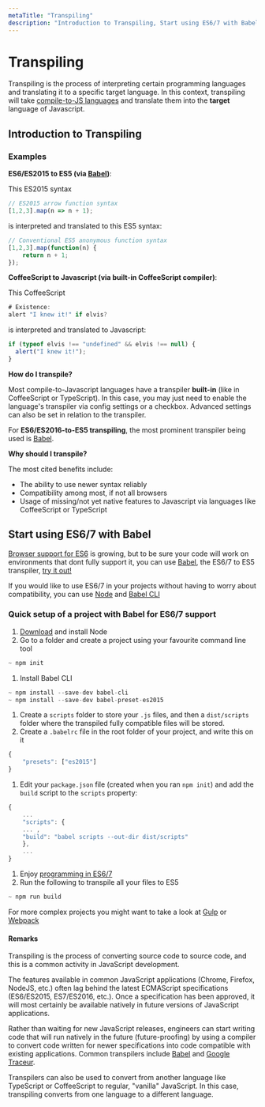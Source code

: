 ```yaml
---
metaTitle: "Transpiling"
description: "Introduction to Transpiling, Start using ES6/7 with Babel"
---
```


# Transpiling


Transpiling is the process of interpreting certain programming languages and translating it to a specific target language. In this context, transpiling  will take [compile-to-JS languages](https://github.com/jashkenas/coffeescript/wiki/list-of-languages-that-compile-to-js) and translate them into the **target** language of Javascript.



## Introduction to Transpiling


### Examples

**ES6/ES2015 to ES5 (via [Babel](https://babeljs.io/))**:

This ES2015 syntax

```js
// ES2015 arrow function syntax 
[1,2,3].map(n => n + 1); 

```

is interpreted and translated to this ES5 syntax:

```js
// Conventional ES5 anonymous function syntax 
[1,2,3].map(function(n) {   
    return n + 1; 
});

```

**CoffeeScript to Javascript (via built-in CoffeeScript compiler)**:

This CoffeeScript

```js
# Existence:
alert "I knew it!" if elvis?

```

is interpreted and translated to Javascript:

```js
if (typeof elvis !== "undefined" && elvis !== null) {
  alert("I knew it!");
}

```

**How do I transpile?**

Most compile-to-Javascript languages have a transpiler **built-in** (like in CoffeeScript or TypeScript). In this case, you may just need to enable the language's transpiler via config settings or a checkbox. Advanced settings can also be set in relation to the transpiler.

For **ES6/ES2016-to-ES5 transpiling**, the most prominent transpiler being used is [Babel](https://babeljs.io/).

**Why should I transpile?**

The most cited benefits include:

- The ability to use newer syntax reliably
- Compatibility among most, if not all browsers
- Usage of missing/not yet native features to Javascript via languages like CoffeeScript or TypeScript



## Start using ES6/7 with Babel


[Browser support for ES6](https://kangax.github.io/compat-table/es6/) is growing, but to be sure your code will work on environments that dont fully support it, you can use [Babel](https://babeljs.io/), the ES6/7 to ES5 transpiler, [try it out!](https://babeljs.io/repl/)

If you would like to use ES6/7 in your projects without having to worry about compatibility, you can use [Node](https://nodejs.org/en/) and [Babel CLI](https://babeljs.io/docs/usage/cli/)

### Quick setup of a project with Babel for ES6/7 support

1. [Download](https://nodejs.org/en/download/) and install Node
1. Go to a folder and create a project using your favourite command line tool

```js
~ npm init

```


1. Install Babel CLI

```js
~ npm install --save-dev babel-cli
~ npm install --save-dev babel-preset-es2015

```


1. Create a `scripts` folder to store your `.js` files, and then a `dist/scripts` folder where the transpiled fully compatible files will be stored.
1. Create a `.babelrc` file in the root folder of your project, and write this on it

```js
{
    "presets": ["es2015"]
}

```


1. Edit your `package.json` file (created when you ran `npm init`) and add the `build` script to the `scripts` property:

```js
{
    ...
    "scripts": {
    ... ,
    "build": "babel scripts --out-dir dist/scripts"
    },
    ...
}

```


1. Enjoy [programming in ES6/7](https://babeljs.io/docs/learn-es2015/)
1. Run the following to transpile all your files to ES5

```js
~ npm run build

```

For more complex projects you might want to take a look at [Gulp](http://gulpjs.com/) or [Webpack](https://webpack.github.io/)



#### Remarks


Transpiling is the process of converting source code to source code, and this is a common activity in JavaScript development.

The features available in common JavaScript applications (Chrome, Firefox, NodeJS, etc.) often lag behind the latest ECMAScript specifications (ES6/ES2015, ES7/ES2016, etc.). Once a specification has been approved, it will most certainly be available natively in future versions of JavaScript applications.

Rather than waiting for new JavaScript releases, engineers can start writing code that will run natively in the future (future-proofing) by using a compiler to convert code written for newer specifications into code compatible with existing applications. Common transpilers include [Babel](https://babeljs.io/) and [Google Traceur](https://github.com/google/traceur-compiler).

Transpilers can also be used to convert from another language like TypeScript or CoffeeScript to regular, "vanilla" JavaScript. In this case, transpiling converts from one language to a different language.

